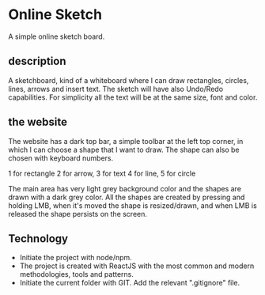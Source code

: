 # Online Sketch

A simple online sketch board.

## description

A sketchboard, kind of a whiteboard where I can draw rectangles, circles, lines, arrows and insert text. 
The sketch will have also Undo/Redo capabilities.
For simplicity all the text will be at the same size, font and color.


## the website

The website has a dark top bar, a simple toolbar at the left top corner, in which I can choose a shape that I want to draw. The shape can also be chosen with keyboard numbers.

1 for rectangle
2 for arrow,
3 for text
4 for line,
5 for circle

The main area has very light grey background color and the shapes are drawn with a dark grey color. 
All the shapes are created by pressing and holding LMB, when it's moved the shape is resized/drawn, and when LMB is released the shape persists on the screen.

## Technology

- Initiate the project with node/npm.
- The project is created with ReactJS with the most common and modern methodologies, tools and patterns.
- Initiate the current folder with GIT. Add the relevant ".gitignore" file.

